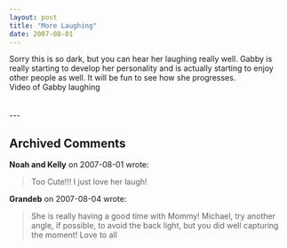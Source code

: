 ```yaml
---
layout: post
title: "More Laughing"
date: 2007-08-01
---
```


<div>Sorry this is so dark, but you can hear her laughing really well. Gabby is really starting to develop her personality and is actually starting to enjoy other people as well. It will be fun to see how she progresses.</div>
<div id="moreLaughing">Video of Gabby laughing</div>
<br/>
<script type="text/javascript"> var so = new SWFObject("http://i170.photobucket.com/player.swf?file=http://vid170.photobucket.com/albums/u252/mjpalad/8a04985d.flv", "moreLaughing", "430", "389", "8", "#EDEBDA"); so.write("moreLaughing"); </script>
<br/>
---

## Archived Comments

**Noah and Kelly** on 2007-08-01 wrote:

> Too Cute!!!  I just love her laugh!

**Grandeb** on 2007-08-04 wrote:

> She is really having a good time with Mommy!  Michael, try another angle, if possible, to avoid the back light, but you did well capturing the moment!  Love to all

